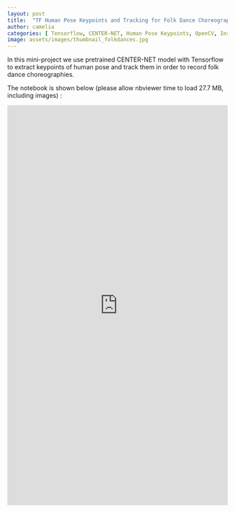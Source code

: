 ```yaml
---
layout: post
title:  "TF Human Pose Keypoints and Tracking for Folk Dance Choreographies"
author: camelia
categories: [ Tensorflow, CENTER-NET, Human Pose Keypoints, OpenCV, Instance Tracking, FFMPEG, Computer Vision ]
image: assets/images/thumbnail_folkdances.jpg
---
```


In this mini-project we use pretrained CENTER-NET model with Tensorflow to extract keypoints of human pose and track them in order to record folk dance choreographies.

The notebook is shown below (please allow nbviewer time to load 27.7 MB, including images) :


<p><iframe style="width:100%;" height="915" src="https://nbviewer.jupyter.org/github/camelia-c/techfolio/blob/main/tf_pose_keypoints_tracking_dances/TF_Human_Pose_Keypoints_Tracking_Folk_Dance_Choreographies.ipynb" frameborder="0" allowfullscreen></iframe></p>
